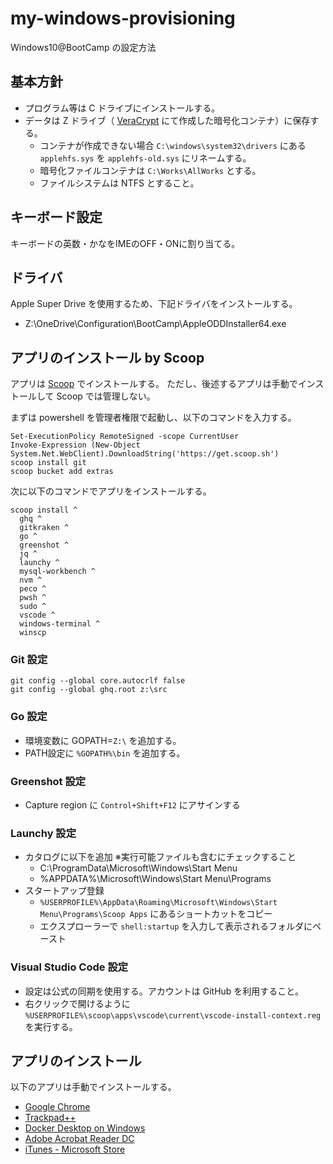 # my-windows-provisioning
Windows10@BootCamp の設定方法


## 基本方針
* プログラム等は C ドライブにインストールする。
* データは Z ドライブ（ [VeraCrypt](https://www.veracrypt.fr/en/Downloads.html) にて作成した暗号化コンテナ）に保存する。
  * コンテナが作成できない場合 ```C:\windows\system32\drivers``` にある ```applehfs.sys``` を ```applehfs-old.sys``` にリネームする。
  * 暗号化ファイルコンテナは `C:\Works\AllWorks` とする。
  * ファイルシステムは NTFS とすること。


## キーボード設定
キーボードの英数・かなをIMEのOFF・ONに割り当てる。


## ドライバ
Apple Super Drive を使用するため、下記ドライバをインストールする。
- Z:\OneDrive\Configuration\BootCamp\AppleODDInstaller64.exe


## アプリのインストール by Scoop
アプリは [Scoop](https://scoop.sh/) でインストールする。
ただし、後述するアプリは手動でインストールして Scoop では管理しない。

まずは powershell を管理者権限で起動し、以下のコマンドを入力する。

```
Set-ExecutionPolicy RemoteSigned -scope CurrentUser
Invoke-Expression (New-Object System.Net.WebClient).DownloadString('https://get.scoop.sh')
scoop install git
scoop bucket add extras
```

次に以下のコマンドでアプリをインストールする。

```
scoop install ^
  ghq ^
  gitkraken ^
  go ^
  greenshot ^
  jq ^
  launchy ^
  mysql-workbench ^
  nvm ^
  peco ^
  pwsh ^
  sudo ^
  vscode ^
  windows-terminal ^
  winscp
```

### Git 設定
```
git config --global core.autocrlf false
git config --global ghq.root z:\src
```

### Go 設定
* 環境変数に GOPATH=`Z:\` を追加する。
* PATH設定に `%GOPATH%\bin` を追加する。

### Greenshot 設定
* Capture region に ```Control+Shift+F12``` にアサインする

### Launchy 設定
* カタログに以下を追加 ※実行可能ファイルも含むにチェックすること
  * C:\ProgramData\Microsoft\Windows\Start Menu
  * %APPDATA%\Microsoft\Windows\Start Menu\Programs
* スタートアップ登録
  * ```%USERPROFILE%\AppData\Roaming\Microsoft\Windows\Start Menu\Programs\Scoop Apps``` にあるショートカットをコピー
  * エクスプローラーで ```shell:startup``` を入力して表示されるフォルダにペースト

### Visual Studio Code 設定
* 設定は公式の同期を使用する。アカウントは GitHub を利用すること。
* 右クリックで開けるように ```%USERPROFILE%\scoop\apps\vscode\current\vscode-install-context.reg``` を実行する。

## アプリのインストール
以下のアプリは手動でインストールする。

- [Google Chrome](https://www.google.co.jp/chrome/browser/desktop/)
- [Trackpad++](http://trackpad.forbootcamp.org/#download)
- [Docker Desktop on Windows](https://docs.docker.com/docker-for-windows/install/)
- [Adobe Acrobat Reader DC](https://get.adobe.com/jp/reader/)
- [iTunes - Microsoft Store](https://www.microsoft.com/ja-jp/p/itunes/9pb2mz1zmb1s?cid=appledotcom&rtc=1&activetab=pivot:overviewtab)



